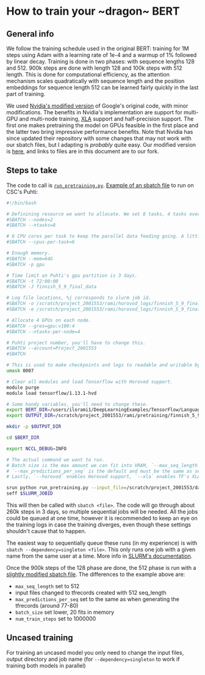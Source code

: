 # How to train your ~dragon~ BERT

## General info

We follow the training schedule used in the original BERT: training for 1M steps using Adam with a learning rate of 1e-4 and a warmup of 1% followed by linear decay.
Training is done in two phases: with sequence lengths 128 and 512. 900k steps are done with length 128 and 100k steps with 512 length. This is done for computational efficiency, as the attention mechanism scales quadratically with sequence length and the position embeddings for sequence length 512 can be learned fairly quickly in the last part of training.

We used [Nvidia's modified version](https://github.com/NVIDIA/DeepLearningExamples/tree/master/TensorFlow/LanguageModeling/BERT) of Google's original code, with minor modifications. The benefits in Nvidia's implementation are support for multi-GPU and multi-node training, [XLA](https://www.tensorflow.org/xla) support and half-precision support. The first one makes pretraining the model on GPUs feasible in the first place and the latter two bring impressive performance benefits. Note that Nvidia has since updated their repository with some changes that may not work with our sbatch files, but I adapting is *probably* quite easy. Our modified version is [here](https://github.com/haamis/DeepLearningExamples_FinBERT/tree/master/TensorFlow/LanguageModeling/BERT_nonscaling), and links to files are in this document are to our fork.

## Steps to take

The code to call is [`run_pretraining.py`](https://github.com/haamis/DeepLearningExamples_FinBERT/blob/master/TensorFlow/LanguageModeling/BERT_nonscaling/run_pretraining.py). [Example of an sbatch file](../nlpl_tutorial/finnish_5_9_final_data.sbatch) to run on CSC's Puhti:

```bash
#!/bin/bash

# Definining resource we want to allocate. We set 8 tasks, 4 tasks over 2 nodes as we have 4 GPUs per node.
#SBATCH --nodes=2
#SBATCH --ntasks=8

# 6 CPU cores per task to keep the parallel data feeding going. A little overkill, but CPU time is very cheap compared to GPU time.
#SBATCH --cpus-per-task=6

# Enough memory.
#SBATCH --mem=64G
#SBATCH -p gpu

# Time limit on Puhti's gpu partition is 3 days.
#SBATCH -t 72:00:00
#SBATCH -J finnish_5_9_final_data

# Log file locations, %j corresponds to slurm job id.
#SBATCH -o /scratch/project_2001553/rami/horovod_logs/finnish_5_9_final_data_out-%j.txt
#SBATCH -e /scratch/project_2001553/rami/horovod_logs/finnish_5_9_final_data_err-%j.txt

# Allocate 4 GPUs on each node.
#SBATCH --gres=gpu:v100:4
#SBATCH --ntasks-per-node=4

# Puhti project number, you'll have to change this.
#SBATCH --account=Project_2001553
#SBATCH

# This is used to make checkpoints and logs to readable and writable by other members in the project.
umask 0007

# Clear all modules and load Tensorflow with Horovod support.
module purge
module load tensorflow/1.13.1-hvd

# Some handy variables, you'll need to change these.
export BERT_DIR=/users/ilorami1/DeepLearningExamples/TensorFlow/LanguageModeling/BERT_nonscaling/
export OUTPUT_DIR=/scratch/project_2001553/rami/pretraining/finnish_5_9_final_data/

mkdir -p $OUTPUT_DIR

cd $BERT_DIR

export NCCL_DEBUG=INFO

# The actual command we want to run.
# Batch size is the max amount we can fit into VRAM, `--max_seq_length` is 128 for the first part of the training.
# `--max_predictions_per_seq` is the default and must be the same as set in the tfrecord generation.
# Lastly, `--horovod` enables Horovod support, `--xla` enables TF's XLA JIT and `--use_fp16` enables support for mixed-precision training.

srun python run_pretraining.py --input_file=/scratch/project_2001553/data-sep-2019/finnish/tfrecords/cased/128/* --output_dir=$OUTPUT_DIR --do_train=True --do_eval=False --bert_config_file=$BERT_DIR/finnish_main_config_50k.json --train_batch_size=140 --max_seq_length=128 --max_predictions_per_seq=20 --num_train_steps=900000 --num_warmup_steps=9000 --learning_rate=1e-4 --horovod --use_xla --use_fp16
seff $SLURM_JOBID
```

This will then be called with `sbatch <file>`. The code will go through about 260k steps in 3 days, so multiple sequential jobs will be needed. All the jobs could be queued at one time, however it is recommended to keep an eye on the training logs in case the training diverges, even though these settings shouldn't cause that to happen.

The easiest way to sequentially queue these runs (in my experience) is with `sbatch --dependency=singleton <file>`. This only runs one job with a given name from the same user at a time. More info in [SLURM's documentation](https://slurm.schedmd.com/sbatch.html).

Once the 900k steps of the 128 phase are done, the 512 phase is run with a [slightly modified sbatch file](../nlpl_tutorial/finnish_5_9_final_data_512.sbatch). The differences to the example above are:
  * `max_seq_length` set to 512
  * input files changed to tfrecords created with 512 seq_length
  * `max_predictions_per_seq` set to the same as when generating the tfrecords (around 77-80)
  * `batch_size` set lower, 20 fits in memory
  * `num_train_steps` set to 1000000

## Uncased training
For training an uncased model you only need to change the input files, output directory and job name (for `--dependency=singleton` to work if training both models in parallel)
